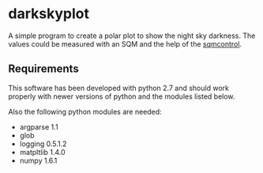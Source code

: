 darkskyplot
===========

A simple program to create a polar plot to show the night sky darkness. The values could be measured with an SQM and the help of the [sqmcontrol](https://github.com/felgari/sqmcontrol).

Requirements
------------
This software has been developed with python 2.7 and should work properly with newer versions of python and the modules listed below.

Also the following python modules are needed:
* argparse 1.1
* glob
* logging 0.5.1.2
* matpltlib 1.4.0
* numpy 1.6.1
